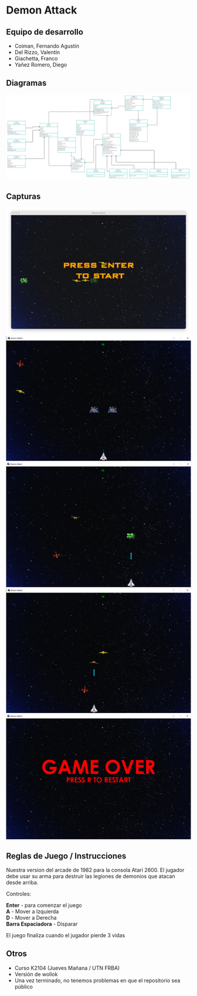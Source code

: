 # Demon Attack

## Equipo de desarrollo

- Coiman, Fernando Agustin
- Del Rizzo, Valentín
- Giachetta, Franco 
- Yañez Romero, Diego

## Diagramas
![image](assets/DiagramaEstatico.jpg)

## Capturas
![image](assets/game_start.png)
![image](assets/game_1.png)
![image](assets/game_2.png)
![image](assets/game_3.png)
![image](assets/game_over.png)

## Reglas de Juego / Instrucciones
Nuestra version del arcade de 1982 para la consola Atari 2600.
El jugador debe usar su arma para destruir las legiones de demonios que atacan desde arriba.

Controles: <br/>

**Enter** - para comenzar el juego <br/>
**A** - Mover a Izquierda <br/>
**D** - Mover a Derecha <br/>
**Barra Espaciadora** - Disparar <br/>

El juego finaliza cuando el jugador pierde 3 vidas


## Otros

- Curso K2104 (Jueves Mañana / UTN FRBA) 
- Versión de wollok
- Una vez terminado, no tenemos problemas en que el repositorio sea público
